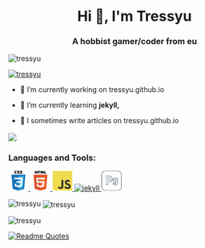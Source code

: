 <h1 align="center">Hi 👋, I'm Tressyu</h1>
<h3 align="center">A hobbist gamer/coder from eu</h3>

<p align="left"> <img src="https://komarev.com/ghpvc/?username=tressyu&label=Profile%20views&color=0e75b6&style=flat" alt="tressyu" /> </p>

<p align="left"> <a href="https://github.com/ryo-ma/github-profile-trophy"><img src="https://github-profile-trophy.vercel.app/?username=tressyu" alt="tressyu" /></a> </p>

- 🔭 I’m currently working on tressyu.github.io

- 🌱 I’m currently learning **jekyll,**

- 📝 I sometimes write articles on tressyu.github.io

<img align="center" height="150" src="https://i.imgflip.com/65efzo.gif"  />

<h3 align="left">Languages and Tools:</h3>
<p align="left"> <a href="https://www.w3schools.com/css/" target="_blank" rel="noreferrer"> <img src="https://raw.githubusercontent.com/devicons/devicon/master/icons/css3/css3-original-wordmark.svg" alt="css3" width="40" height="40"/> </a> <a href="https://www.w3.org/html/" target="_blank" rel="noreferrer"> <img src="https://raw.githubusercontent.com/devicons/devicon/master/icons/html5/html5-original-wordmark.svg" alt="html5" width="40" height="40"/> </a> <a href="https://developer.mozilla.org/en-US/docs/Web/JavaScript" target="_blank" rel="noreferrer"> <img src="https://raw.githubusercontent.com/devicons/devicon/master/icons/javascript/javascript-original.svg" alt="javascript" width="40" height="40"/> </a> <a href="https://jekyllrb.com/" target="_blank" rel="noreferrer"> <img src="https://www.vectorlogo.zone/logos/jekyllrb/jekyllrb-icon.svg" alt="jekyll" width="40" height="40"/> </a> <a href="https://www.photoshop.com/en" target="_blank" rel="noreferrer"> <img src="https://raw.githubusercontent.com/devicons/devicon/master/icons/photoshop/photoshop-line.svg" alt="photoshop" width="40" height="40"/> </a> </p>

<p><img align="left" src="https://github-readme-stats.vercel.app/api/top-langs?username=tressyu&show_icons=true&locale=en&layout=compact" alt="tressyu" /></p>

<p>&nbsp;<img align="center" src="https://github-readme-stats.vercel.app/api?username=tressyu&show_icons=true&locale=en" alt="tressyu" /></p>

<p><img align="center" src="https://github-readme-streak-stats.herokuapp.com/?user=tressyu&" alt="tressyu" /></p>

[![Readme Quotes](https://quotes-github-readme.vercel.app/api?type=horizontal&theme=dark)](https://github.com/piyushsuthar/github-readme-quotes)
